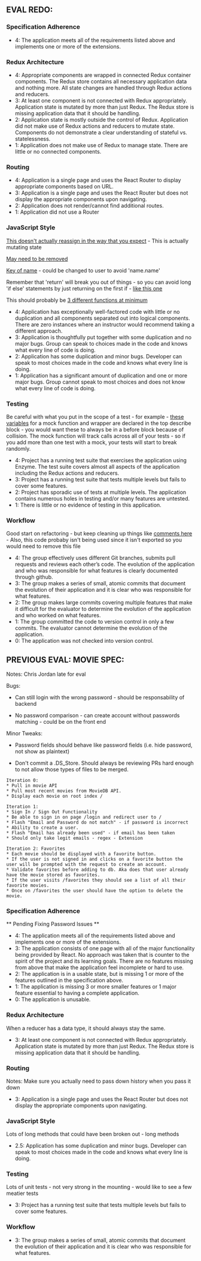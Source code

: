 ## EVAL REDO:

### Specification Adherence  

* 4: The application meets all of the requirements listed above and implements one or more of the extensions.

### Redux Architecture

* 4: Appropriate components are wrapped in connected Redux container components. The Redux store contains all necessary application data and nothing more. All state changes are handled through Redux actions and reducers.
* 3: At least one component is not connected with Redux appropriately. Application state is mutated by more than just Redux. The Redux store is missing application data that it should be handling.
* 2: Application state is mostly outside the control of Redux. Application did not make use of Redux actions and reducers to mutate state. Components do not demonstrate a clear understanding of stateful vs. statelessness.
* 1: Application does not make use of Redux to manage state. There are little or no connected components.

### Routing

* 4: Application is a single page and uses the React Router to display appropriate components based on URL.
* 3: Application is a single page and uses the React Router but does not display the appropriate components upon navigating.
* 2: Application does not render/cannot find additional routes.
* 1: Application did not use a Router


### JavaScript Style

[This doesn't actually reassign in the way that you expect](https://github.com/jennPeavler/movieTracker/blob/master/app/reducers/favorites-reducer.js#L7) - This is actually mutating state

[May need to be removed](https://github.com/jennPeavler/movieTracker/blob/master/app/actions/index.js#L1)

[Key of name](https://github.com/jennPeavler/movieTracker/blob/master/app/components/NavBar/NavBarContainer.js#L6)  - could be changed to user to avoid 'name.name'

Remember that 'return' will break you out of things - so you can avoid long 'if else' statements by just returning on the first if - [like this one](https://github.com/jennPeavler/movieTracker/blob/master/app/components/MovieCard/MovieCard.js#L7)

This should probably be [3 different functions at minimum](https://github.com/jennPeavler/movieTracker/blob/master/app/components/MovieCard/MovieCard.js#L5-L50)

* 4: Application has exceptionally well-factored code with little or no duplication and all components separated out into logical components. There are zero instances where an instructor would recommend taking a different approach.
* 3: Application is thoughtfully put together with some duplication and no major bugs. Group can speak to choices made in the code and knows what every line of code is doing.
* 2: Application has some duplication and minor bugs. Developer can speak to most choices made in the code and knows what every line is doing.
* 1: Application has a significant amount of duplication and one or more major bugs. Group cannot speak to most choices and does not know what every line of code is doing.


### Testing

Be careful with what you put in the scope of a test - for example - [these variables](https://github.com/jennPeavler/movieTracker/blob/master/app/components/MovieCard/MovieCard.test.js#L29-L35) for a mock function and wrapper are declared in the top describe block - you would want these to always be in a before block because of collision. The mock function will track calls across all of your tests - so if you add more than one test with a mock, your tests will start to break randomly.

* 4: Project has a running test suite that exercises the application using Enzyme. The test suite covers almost all aspects of the application including the Redux actions and reducers.
* 3: Project has a running test suite that tests multiple levels but fails to cover some features.
* 2: Project has sporadic use of tests at multiple levels. The application contains numerous holes in testing and/or many features are untested.
* 1: There is little or no evidence of testing in this application.

### Workflow

Good start on refactoring - but keep cleaning up things like [comments here](https://github.com/jennPeavler/movieTracker/blob/master/app/components/apiCalls.js#L11) - Also, this code probaby isn't being used since it isn't exported so you would need to remove this file

* 4: The group effectively uses different Git branches, submits pull requests and reviews each other’s code. The evolution of the application and who was responsible for what features is clearly documented through github.
* 3: The group makes a series of small, atomic commits that document the evolution of their application and it is clear who was responsible for what features.
* 2: The group makes large commits covering multiple features that make it difficult for the evaluator to determine the evolution of the application and who worked on what features.
* 1: The group committed the code to version control in only a few commits. The evaluator cannot determine the evolution of the application.
* 0: The application was not checked into version control.



## PREVIOUS EVAL: MOVIE SPEC:

Notes: Chris Jordan late for eval

Bugs: 

- Can still login with the wrong password - should be responsability of backend

- No password comparison - can create account without passwords matching - could be on the front end

Minor Tweaks: 

- Password fields should behave like password fields (i.e. hide password, not show as plaintext)

- Don't commit a .DS_Store. Should always be reviewing PRs hard enough to not allow those types of files to be merged.


```
Iteration 0:
* Pull in movie API
* Pull most recent movies from MovieDB API.
* Display each movie on root index /

Iteration 1:
* Sign In / Sign Out Functionality
* Be able to sign in on page /login and redirect user to /
* Flash "Email and Password do not match" - if password is incorrect
* Ability to create a user.
* Flash "Email has already been used" - if email has been taken
* Should only take legit emails - regex - Extension

Iteration 2: Favorites
* Each movie should be displayed with a favorite button.
* If the user is not signed in and clicks on a favorite button the user will be prompted with the request to create an account.
* Validate favorites before adding to db. Aka does that user already have the movie stored as favorites.
* If the user visits /favorites they should see a list of all their favorite movies.
* Once on /favorites the user should have the option to delete the movie.
```

### Specification Adherence  

** Pending Fixing Password Issues **

* 4: The application meets all of the requirements listed above and implements one or more of the extensions.
* 3: The application consists of one page with all of the major functionality being provided by React. No approach was taken that is counter to the spirit of the project and its learning goals. There are no features missing from above that make the application feel incomplete or hard to use.
* 2: The application is in a usable state, but is missing 1 or more of the features outlined in the specification above.
* 1: The application is missing 3 or more smaller features or 1 major feature essential to having a complete application.
* 0: The application is unusable.

### Redux Architecture

When a reducer has a data type, it should always stay the same.

* 3: At least one component is not connected with Redux appropriately. Application state is mutated by more than just Redux. The Redux store is missing application data that it should be handling.

### Routing

Notes: Make sure you actually need to pass down history when you pass it down

* 3: Application is a single page and uses the React Router but does not display the appropriate components upon navigating.

### JavaScript Style

Lots of long methods that could have been broken out - long methods

* 2.5: Application has some duplication and minor bugs. Developer can speak to most choices made in the code and knows what every line is doing.

### Testing

Lots of unit tests - not very strong in the mounting - would like to see a few meatier tests

* 3: Project has a running test suite that tests multiple levels but fails to cover some features.

### Workflow

* 3: The group makes a series of small, atomic commits that document the evolution of their application and it is clear who was responsible for what features.
